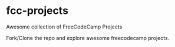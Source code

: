 # fcc-projects

Awesome collection of FreeCodeCamp Projects

Fork/Clone the repo and explore awesome freecodecamp projects.
